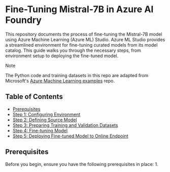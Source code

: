 # Fine-Tuning Mistral-7B in Azure AI Foundry

This repository documents the process of fine-tuning the Mistral-7B model using Azure Machine Learning (Azure ML) Studio. Azure ML Studio provides a streamlined environment for fine-tuning curated models from its model catalog. This guide walks you through the necessary steps, from environment setup to deploying the fine-tuned model.

> [!NOTE]
> The Python code and training datasets in this repo are adapted from Microsoft's [Azure Machine Learning examples](https://github.com/Azure/azureml-examples/tree/main/sdk/python/jobs/finetuning) repo.

## Table of Contents
- [Prerequisites](#prerequisites)
- [Step 1: Configuring Environment](#step-1-configuring-environment)
- [Step 2: Defining Source Model](#step-2-defining-source-model)
- [Step 3: Preparing Training and Validation Datasets](#step-3-preparing-training-and-validation-datasets)
- [Step 4: Fine-tuning Model](#step-4-fine-tuning-model)
- [Step 5: Deploying Fine-tuned Model to Online Endpoint](#step-5-deploying-fine-tuned-model-to-online-endpoint)

## Prerequisites
Before you begin, ensure you have the following prerequisites in place:
1.
